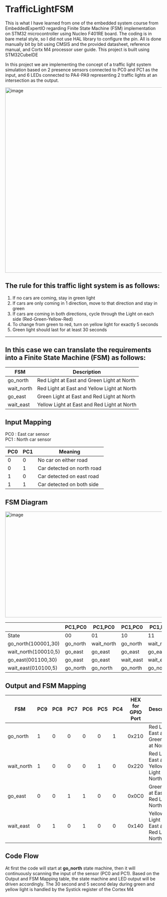 # TrafficLightFSM

This is what I have learned from one of the embedded system course from EmbeddedExpertIO regarding Finite State Machine (FSM) implementation on STM32 microcontroller using Nucleo F401RE board. The coding is in bare metal style, so I did not use HAL library to configure the pin. All is done manually bit by bit using CMSIS and the provided datasheet, reference manual, and Cortx M4 processor user guide. This project is built using STM32CubeIDE

In this project we are implementing the concept of a traffic light system simulation based on 2 presence sensors connected to PC0 and PC1 as the input, and 6 LEDs connected to PA4-PA9 representing 2 traffic lights at an intersection as the output. 

<img width="941" height="595" alt="image" src="https://github.com/user-attachments/assets/ce395054-ea21-46b0-bf18-275de4caea6e" />

## The rule for this traffic light system is as follows:

1. If no cars are coming, stay in green light
2. If cars are only coming in 1 direction, move to that direction and stay in green
3. If cars are coming in both directions, cycle through the Light on each side (Red-Green-Yellow-Red)
4. To change from green to red, turn on yellow light for exactly 5 seconds
5. Green light should last for at least 30 seconds
    
---    
## In this case we can translate the requirements into a Finite State Machine (FSM) as follows:  

   | FSM      |Description                                    |
   | ---------|-----------------------------------------------|
   |go_north  |Red Light at East and Green Light at North|
   |wait_north|Red Light at East and Yellow Light at North|
   |go_east   |Green Light at East and Red Light at North|
   |wait_east |Yellow Light at East and Red Light at North|

## Input Mapping

PC0 : East car sensor\
PC1 : North car sensor

| PC0 | PC1 |    Meaning             |
| --- | ----|----------------------- |
|  0  |  0  | No car on either road  |
|  0  |  1  | Car detected on north road  |
|  1  |  0  | Car detected on east road  |
|  1  |  1  | Car detected on both side  |

## FSM Diagram

<img width="911" height="340" alt="image" src="https://github.com/user-attachments/assets/f572c6ce-a196-49ce-9681-57c1e51bc8fe" />


| |PC1,PC0|PC1,PC0|PC1,PC0|PC1,PC0|
|-|-|-|-|-|
|State|00|01|10|11|
|go_north(100001,30)|go_north|wait_north|go_north|wait_north|
|wait_north(100010,5)|go_east|go_east|go_east|go_east
|go_east(001100,30)|go_east|go_east|wait_east|wait_east|
|wait_east(010100,5)|go_north|go_north|go_north|go_north|

## Output and FSM Mapping

| FSM | PC9 | PC8 | PC7 | PC6 | PC5 | PC4 |HEX for GPIO Port|Description|
| --- | - | --- | --- | --- | --- | --- |---|-|
|go_north  | 1 | 0 | 0 | 0 | 0 | 1|0x210|Red Light at East and Green Light at North|
|wait_north| 1 | 0 | 0 | 0 | 1 | 0|0x220|Red Light at East and Yellow Light at North|
|go_east   | 0 | 0 | 1 | 1 | 0 | 0|0x0C0|Green Light at East and Red Light at North|
|wait_east | 0 | 1 | 0 | 1 | 0 | 0|0x140|Yellow Light at East and Red Light at North|

## Code Flow
At first the code will start at **go_north** state machine, then it will continuously scanning the input of the sensor (PC0 and PC1). Based on the Output and FSM Mapping table, the state machine and LED output will be driven accordingly. The 30 second and 5 second delay during green and yellow light is handled by the Systick register of the Cortex M4  
